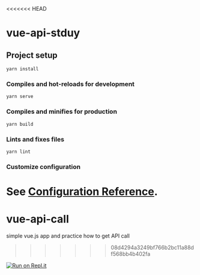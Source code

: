 <<<<<<< HEAD
# vue-api-stduy

## Project setup
```
yarn install
```

### Compiles and hot-reloads for development
```
yarn serve
```

### Compiles and minifies for production
```
yarn build
```

### Lints and fixes files
```
yarn lint
```

### Customize configuration
See [Configuration Reference](https://cli.vuejs.org/config/).
=======
# vue-api-call
simple vue.js app and practice how to get API call
>>>>>>> 08d4294a3249bf766b2bc11a88df568bb4b402fa

[![Run on Repl.it](https://repl.it/badge/github/soohyeony/vue-api-call)](https://repl.it/github/soohyeony/vue-api-call)